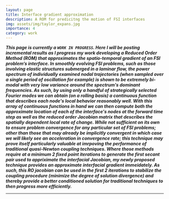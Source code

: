 ```yaml
---
layout: page
title: Interface gradient approximation
description: A ROM for predicitng the motion of FSI interfaces
img: assets/img/taylor_expans.jpg
importance: 4
category: work
---
```


***This page is currently a `WORK IN PROGRESS`. Here I will be posting incremental results as I progress my work developing a Reduced Order Method (ROM) that approximates the spatio-temporal gradient of an FSI problem’s interface. In smoothly evolving FSI problems, such as those involving elastic structures submerged in a laminar flow, the power spectrum of individually examined nodal trajectories (when sampled over a single period of oscillation for example) is shown to be extremely bi-modal with very low variance around the spectrum's dominant frequencies. As such, by using only a handful of strategically selected Fourier modes we can obtain (on a rolling basis) a continuous function that describes each node's local behavior reasonably well. With this array of continuous functions in hand we can then compute both the approximate location of each of the interface's nodes at the forward time step as well as the reduced order Jacobian matrix that describes the spatially dependent local rate of change. While not sufficient on its own to ensure problem convergence for any particular set of FSI problems; other than those that may already be implicitly convergent in which case we will likely see an acceleration in convergence rate; this technique may prove itself particularly valuable at imrpoving the performance of traditional quasi-Newton coupling techniques. Where those methods require at a minimum 2 fixed point iterations to generate the first secant pair used to appriximate the interfacial Jacobian, my newly proposed technique provides an approximate interfacial gradient immeidately. As such, this RO jacobian can be used in the first 2 iterations to stabilize the coupling procedure (minimize the degree of solution divergence) and thereby provide a better conditioned solution for traditional techniques to then progress more efficiently.***

---
